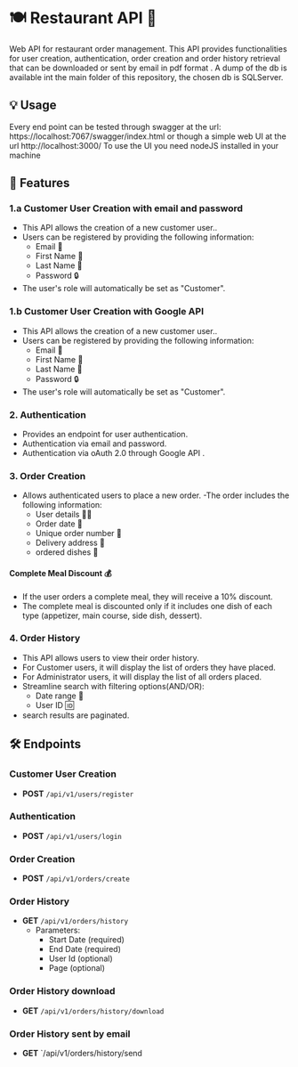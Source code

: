 
# 🍽️ Restaurant API 🌟
Web API for restaurant order management. This API provides functionalities for user creation, authentication, order creation and order history retrieval that can be downloaded or sent by email in pdf format .
A dump of the db is available int the main folder of this repository, the chosen db is SQLServer.
## 💡 Usage 
 Every end point can be tested through swagger at the url: https://localhost:7067/swagger/index.html or though a simple web UI at the url http://localhost:3000/
 To use the UI you need nodeJS installed in your machine
## 🚀 Features

### 1.a Customer User Creation with email and password
- This API allows the creation of a new customer user..
- Users can be registered by providing the following information:
  - Email 📧
  - First Name 📛
  - Last Name 📛
  - Password 🔒
- The user's role will automatically be set as "Customer".

### 1.b Customer User Creation with Google API
- This API allows the creation of a new customer user..
- Users can be registered by providing the following information:
  - Email 📧
  - First Name 📛
  - Last Name 📛
  - Password 🔒
- The user's role will automatically be set as "Customer".

### 2. Authentication
- Provides an endpoint for user authentication.
- Authentication via email and password.
- Authentication via oAuth 2.0 through Google API .

### 3. Order Creation
- Allows authenticated users to place a new order.
-The order includes the following information:
  - User details 🧑‍🍳
  - Order date 📅
  - Unique order number 📝
  - Delivery address 🚚
  - ordered dishes 🍲

#### Complete Meal Discount 💰
- If the user orders a complete meal, they will receive a 10% discount.
- The complete meal is discounted only if it includes one dish of each type (appetizer, main course, side dish, dessert).

### 4. Order History
- This API allows users to view their order history.
- For Customer users, it will display the list of orders they have placed.
- For Administrator users, it will display the list of all orders placed.
- Streamline search with  filtering options(AND/OR):
  - Date range 📅
  - User ID 🆔
- search results are paginated.

## 🛠️ Endpoints

### Customer User Creation
- **POST** `/api/v1/users/register`

### Authentication
- **POST** `/api/v1/users/login`

### Order Creation
- **POST** `/api/v1/orders/create`

### Order History
- **GET** `/api/v1/orders/history`
  - Parameters:
    - Start Date (required)
    - End Date (required)
    - User Id (optional)
    - Page (optional)
      
### Order History download
- **GET** `/api/v1/orders/history/download `

### Order History sent by email
- **GET** `/api/v1/orders/history/send 





